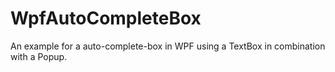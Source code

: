 # WpfAutoCompleteBox
An example for a auto-complete-box in WPF using a TextBox in combination with a Popup.
